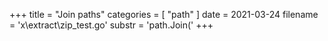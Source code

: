 +++
title = "Join paths"
categories = [ "path" ]
date = 2021-03-24
filename = 'x\extract\zip_test.go'
substr = 'path.Join('
+++
